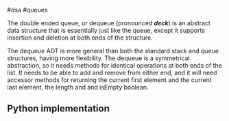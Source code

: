 #dsa #queues 

The double ended queue, or dequeue (pronounced **_deck_**) is an abstract data structure that is essentially just like the queue, except it supports insertion and deletion at both ends of the structure.

The dequeue ADT is more general than both the standard stack and queue structures, having more flexibility. The dequeue is a symmetrical abstraction, so it needs methods for identical operations at both ends of the list. It needs to be able to add and remove from either end, and it will need accessor methods for returning the current first element and the current last element, the length and and isEmpty boolean.

## Python implementation
